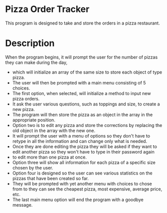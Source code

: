 # Pizza Order Tracker
This program is designed to take and store the orders in a pizza restaurant.

# Description

When the program begins, it will prompt the user for the number of pizzas they can make during the day, 
 * which will initialize an array of the same size to store each object of type pizza.
 * The user will then be prompted with a main menu consisting of 5 choices.
 * The first option, when selected, will initialize a method to input new pizza orders.
 * It ask the user various questions, such as toppings and size, to create a new pizza.
 * The program will then store the pizza as an object in the array in the appropriate position.
 * Option two is to edit any pizza and store the corrections by replacing the old object in the array with the new one.
 * It will prompt the user with a menu of options so they don't have to retype in all the information and can change only what is needed.
 * Once they are done editing the pizza they will be asked if they want to edit another pizza so they won't have to type in their password again
 * to edit more than one pizza at once.
 * Option three will show all information for each pizza of a specific size chosen by the user.
 * Option four is designed so the user can see various statistics on the pizzas that have been created so far.
 * They will be prompted with yet another menu with choices to chose from to they can see the cheapest pizza, most expensive, average price, etc.
 * The last main menu option will end the program with a goodbye message.
